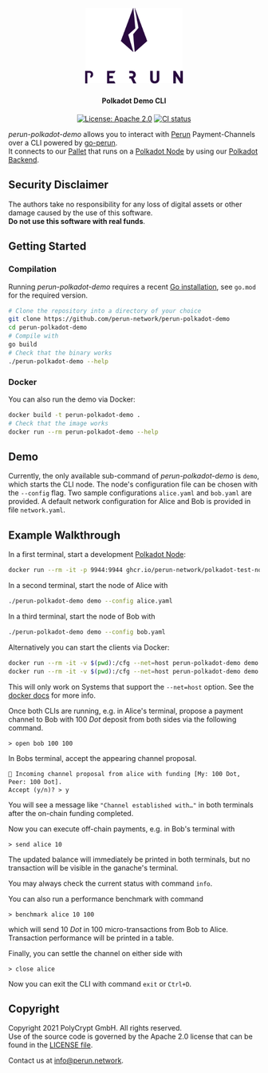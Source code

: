 <h1 align="center"><br>
    <a href="https://perun.network/"><img src=".assets/logo.png" alt="Perun" width="196"></a>
<br></h1>

<h4 align="center">Polkadot Demo CLI</h4>

<p align="center">
  <a href="LICENSE"><img src="https://img.shields.io/badge/License-Apache%202.0-blue.svg" alt="License: Apache 2.0"></a>
  <a href="https://github.com/perun-network/perun-polkadot-node/actions/workflows/rust.yml"><img src="https://github.com/perun-network/perun-polkadot-node/actions/workflows/rust.yml/badge.svg" alt="CI status"></a>
</p>

_perun-polkadot-demo_ allows you to interact with [Perun](https://perun.network/) Payment-Channels over a CLI powered by [go-perun](https://github.com/perun-network/go-perun).  
It connects to our [Pallet] that runs on a [Polkadot Node] by using our [Polkadot Backend].

## Security Disclaimer
The authors take no responsibility for any loss of digital assets or other damage caused by the use of this software.  
**Do not use this software with real funds**.

## Getting Started

### Compilation

Running _perun-polkadot-demo_ requires a recent [Go installation](https://golang.org), see `go.mod` for the required version. 
```sh
# Clone the repository into a directory of your choice
git clone https://github.com/perun-network/perun-polkadot-demo
cd perun-polkadot-demo
# Compile with
go build
# Check that the binary works
./perun-polkadot-demo --help
```

### Docker

You can also run the demo via Docker:  
```sh
docker build -t perun-polkadot-demo .
# Check that the image works
docker run --rm perun-polkadot-demo --help
```

## Demo

Currently, the only available sub-command of _perun-polkadot-demo_ is `demo`, which starts the CLI node. The node's
configuration file can be chosen with the `--config` flag. Two sample
configurations `alice.yaml` and `bob.yaml` are provided. A default network
configuration for Alice and Bob is provided in file `network.yaml`.

## Example Walkthrough
In a first terminal, start a development [Polkadot Node]:
```sh
docker run --rm -it -p 9944:9944 ghcr.io/perun-network/polkadot-test-node
```

In a second terminal, start the node of Alice with
```sh
./perun-polkadot-demo demo --config alice.yaml
```
In a third terminal, start the node of Bob with
```sh
./perun-polkadot-demo demo --config bob.yaml
```

Alternatively you can start the clients via Docker:
```sh
docker run --rm -it -v $(pwd):/cfg --net=host perun-polkadot-demo demo --config /cfg/alice.yaml --network /cfg/network.yaml
docker run --rm -it -v $(pwd):/cfg --net=host perun-polkadot-demo demo --config /cfg/bob.yaml --network /cfg/network.yaml
```
This will only work on Systems that support the `--net=host` option. See the [docker docs] for more info.

Once both CLIs are running, e.g. in Alice's terminal, propose a payment channel
to Bob with 100 *Dot* deposit from both sides via the following command.
```
> open bob 100 100
```
In Bobs terminal, accept the appearing channel proposal.
```
🔁 Incoming channel proposal from alice with funding [My: 100 Dot, Peer: 100 Dot].
Accept (y/n)? > y
```

You will see a message like `"Channel established with…"` in both terminals
after the on-chain funding completed.

Now you can execute off-chain payments, e.g. in Bob's terminal with
```
> send alice 10
```
The updated balance will immediately be printed in both terminals, but no
transaction will be visible in the ganache's terminal.

You may always check the current status with command `info`.

You can also run a performance benchmark with command
```
> benchmark alice 10 100
```
which will send 10 *Dot* in 100 micro-transactions from Bob to Alice. Transaction performance will be printed in a table.

Finally, you can settle the channel on either side with
```
> close alice
```

Now you can exit the CLI with command `exit` or `Ctrl+D`.


## Copyright

Copyright 2021 PolyCrypt GmbH. All rights reserved.  
Use of the source code is governed by the Apache 2.0 license that can be found in the [LICENSE file](LICENSE).

Contact us at [info@perun.network](mailto:info@perun.network).

<!-- Links -->
[Pallet]: https://github.com/perun-network/perun-polkadot-pallet/
[Polkadot Backend]: https://github.com/perun-network/perun-polkadot-backend
[Polkadot Node]: https://github.com/perun-network/perun-polkadot-node
[docker docs]: https://docs.docker.com/network/host/
